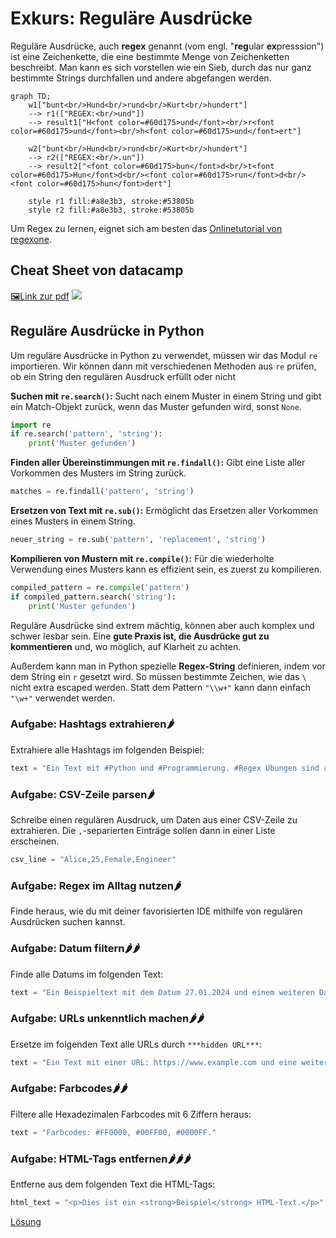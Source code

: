 # Exkurs: Reguläre Ausdrücke

Reguläre Ausdrücke, auch **regex** genannt (vom engl. "**reg**ular **ex**presssion") ist eine Zeichenkette,
die eine bestimmte Menge von Zeichenketten beschreibt. Man kann es sich vorstellen wie ein Sieb, durch das nur
ganz bestimmte Strings durchfallen und andere abgefangen werden.

```mermaid
graph TD;
    w1["bunt<br/>Hund<br/>rund<br/>Kurt<br/>hundert"]
    --> r1(["REGEX:<br/>und"])
    --> result1["H<font color=#60d175>und</font><br/>r<font color=#60d175>und</font><br/>h<font color=#60d175>und</font>ert"]
    
    w2["bunt<br/>Hund<br/>rund<br/>Kurt<br/>hundert"]
    --> r2(["REGEX:<br/>.un"])
    --> result2["<font color=#60d175>bun</font>d<br/>t<font color=#60d175>Hun</font>d<br/><font color=#60d175>run</font>d<br/><font color=#60d175>hun</font>dert"]

    style r1 fill:#a8e3b3, stroke:#53805b
    style r2 fill:#a8e3b3, stroke:#53805b
```
Um Regex zu lernen, eignet sich am besten das [Onlinetutorial von regexone](https://regexone.com/lesson/introduction_abcs).

## Cheat Sheet von datacamp
[🖼Link zur pdf](https://www.datacamp.com/cheat-sheet/regular-expresso)
![](https://images.datacamp.com/image/upload/v1665049689/Regular_Expressions_Cheat_Sheet_b95aae6488.png)

## Reguläre Ausdrücke in Python

Um reguläre Ausdrücke in Python zu verwendet, müssen wir das Modul `re` importieren. Wir können dann mit verschiedenen
Methoden aus `re` prüfen, ob ein String den regulären Ausdruck erfüllt oder nicht

**Suchen mit `re.search()`:** Sucht nach einem Muster in einem String und gibt ein Match-Objekt zurück, wenn das Muster gefunden wird, sonst `None`.

```python
import re
if re.search('pattern', 'string'):
    print('Muster gefunden')
```

**Finden aller Übereinstimmungen mit `re.findall()`:** Gibt eine Liste aller Vorkommen des Musters im String zurück.

```python
matches = re.findall('pattern', 'string')
```

**Ersetzen von Text mit `re.sub()`:** Ermöglicht das Ersetzen aller Vorkommen eines Musters in einem String.

```python
neuer_string = re.sub('pattern', 'replacement', 'string')
```

**Kompilieren von Mustern mit `re.compile()`:** Für die wiederholte Verwendung eines Musters kann es effizient sein, es zuerst zu kompilieren.

```python
compiled_pattern = re.compile('pattern')
if compiled_pattern.search('string'):
    print('Muster gefunden')
```

Reguläre Ausdrücke sind extrem mächtig, können aber auch komplex und schwer lesbar sein. 
Eine **gute Praxis ist, die Ausdrücke gut zu kommentieren** und, wo möglich, auf Klarheit zu achten.

Außerdem kann man in Python spezielle **Regex-String** definieren, indem vor dem String ein `r` gesetzt wird. So müssen 
bestimmte Zeichen, wie das `\` nicht extra escaped werden. Statt dem Pattern `"\\w+"` kann dann einfach `"\w+"`
verwendet werden.

### Aufgabe: Hashtags extrahieren🌶

Extrahiere alle Hashtags im folgenden Beispiel:

```python
text = "Ein Text mit #Python und #Programmierung. #Regex Übungen sind auch dabei."
```

### Aufgabe: CSV-Zeile parsen🌶

Schreibe einen regulären Ausdruck, um Daten aus einer CSV-Zeile zu extrahieren. Die `,`-separierten Einträge
sollen dann in einer Liste erscheinen.

```python
csv_line = "Alice,25,Female,Engineer"
```

### Aufgabe: Regex im Alltag nutzen🌶
Finde heraus, wie du mit deiner favorisierten IDE mithilfe von regulären Ausdrücken suchen kannst.

### Aufgabe: Datum filtern🌶🌶

Finde alle Datums im folgenden Text:

```python
text = "Ein Beispieltext mit dem Datum 27.01.2024 und einem weiteren Datum 01.12.2023."
```

### Aufgabe: URLs unkenntlich machen🌶🌶

Ersetze im folgenden Text alle URLs durch `***hidden URL***`:

```python
text = "Ein Text mit einer URL: https://www.example.com und eine weitere: http://test.org."
```

### Aufgabe: Farbcodes🌶🌶

Filtere alle Hexadezimalen Farbcodes mit 6 Ziffern heraus:

```python
text = "Farbcodes: #FF0000, #00FF00, #0000FF."
```

### Aufgabe: HTML-Tags entfernen🌶🌶🌶

Entferne aus dem folgenden Text die HTML-Tags:

```python
html_text = "<p>Dies ist ein <strong>Beispiel</strong> HTML-Text.</p>"
```

[Lösung](solution.md)
